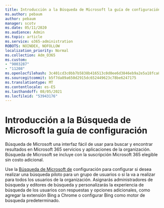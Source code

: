 ```yaml
---
title: Introducción a la Búsqueda de Microsoft la guía de configuración
ms.author: pebaum
author: pebaum
manager: scotv
ms.date: 05/11/2020
ms.audience: Admin
ms.topic: article
ms.service: o365-administration
ROBOTS: NOINDEX, NOFOLLOW
localization_priority: Normal
ms.collection: Adm_O365
ms.custom:
- "9003287"
- "11208"
ms.openlocfilehash: 3c401cd3c0bb7b5838b416513c0d0ee6d3846eb9a2e5a18fca8f8b782fda6098
ms.sourcegitcommit: b5f7da89a650d2915dc652449623c78be6247175
ms.translationtype: MT
ms.contentlocale: es-ES
ms.lasthandoff: 08/05/2021
ms.locfileid: "53943176"
---
```

# <a name="get-started-with-microsoft-search-using-the-set-up-guide"></a>Introducción a la Búsqueda de Microsoft la guía de configuración

Búsqueda de Microsoft una interfaz fácil de usar para buscar y encontrar resultados en Microsoft 365 servicios y aplicaciones de la organización. Búsqueda de Microsoft se incluye con la suscripción Microsoft 365 elegible sin costo adicional. 

Use la [Búsqueda de Microsoft de](https://go.microsoft.com/fwlink/?linkid=2156919) configuración para configurar si desea realizar una búsqueda piloto para un grupo de usuarios o si la va a realizar para todos los usuarios de la organización. Asignarás administradores de búsqueda y editores de búsqueda y personalizarás la experiencia de búsqueda de los usuarios con respuestas y opciones adicionales, como agregar la extensión Bing a Chrome o configurar Bing como motor de búsqueda predeterminado.